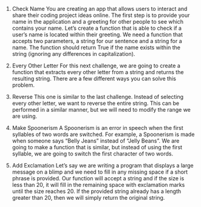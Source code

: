 1. Check Name
You are creating an app that allows users to interact and share their coding project ideas online. The first step is to provide your name in the application and a greeting for other people to see which contains your name. Let’s create a function that is able to check if a user’s name is located within their greeting. We need a function that accepts two parameters, a string for our sentence and a string for a name. The function should return True if the name exists within the string (ignoring any differences in capitalization).

2. Every Other Letter
For this next challenge, we are going to create a function that extracts every other letter from a string and returns the resulting string. There are a few different ways you can solve this problem. 

3. Reverse
This one is similar to the last challenge. Instead of selecting every other letter, we want to reverse the entire string. This can be performed in a similar manner, but we will need to modify the range we are using.

4. Make Spoonerism
A Spoonerism is an error in speech when the first syllables of two words are switched. For example, a Spoonerism is made when someone says “Belly Jeans” instead of “Jelly Beans”. We are going to make a function that is similar, but instead of using the first syllable, we are going to switch the first character of two words. 

5. Add Exclamation
Let’s say we are writing a program that displays a large message on a blimp and we need to fill in any missing space if a short phrase is provided. Our function will accept a string and if the size is less than 20, it will fill in the remaining space with exclamation marks until the size reaches 20. If the provided string already has a length greater than 20, then we will simply return the original string. 